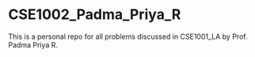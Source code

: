 # CSE1002_Padma_Priya_R
This is a personal repo for all problems discussed in CSE1001_LA by Prof. Padma Priya R.
